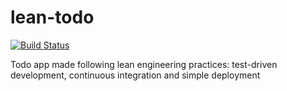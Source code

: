 lean-todo
=========
[![Build Status](https://travis-ci.org/JulianMayorga/lean-todo.png?branch=master)](https://travis-ci.org/JulianMayorga/lean-todo)

Todo app made following lean engineering practices: test-driven development, continuous integration and simple deployment
